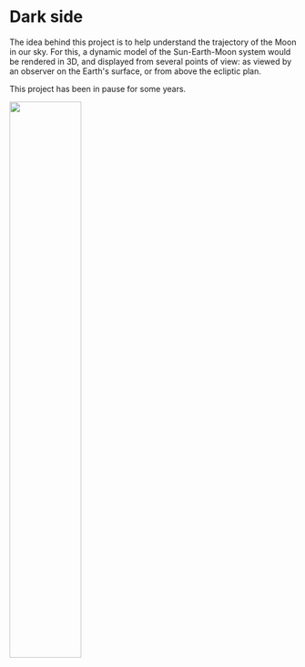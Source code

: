 # Dark side

The idea behind this project is to help understand the trajectory of the Moon in our sky.
For this, a dynamic model of the Sun-Earth-Moon system would be rendered in 3D, and displayed from several points of view: as viewed by an observer on the Earth's surface, or from above the ecliptic plan.

This project has been in pause for some years.

<img src="docs/example.png" width="50%" />
